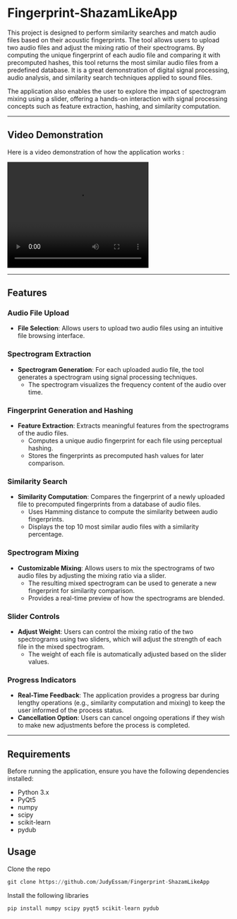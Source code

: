 # Fingerprint-ShazamLikeApp

This project is designed to perform similarity searches and match audio files based on their acoustic fingerprints. The tool allows users to upload two audio files and adjust the mixing ratio of their spectrograms. By computing the unique fingerprint of each audio file and comparing it with precomputed hashes, this tool returns the most similar audio files from a predefined database. It is a great demonstration of digital signal processing, audio analysis, and similarity search techniques applied to sound files.

The application also enables the user to explore the impact of spectrogram mixing using a slider, offering a hands-on interaction with signal processing concepts such as feature extraction, hashing, and similarity computation.

---
## Video Demonstration

Here is a video demonstration of how the application works :

<video width="320" height="240" controls>
  <source src="https://github.com/your-username/your-repository/raw/main/video%20demonstration/demo.mp4" type="video/mp4">
</video>

---

## Features

### **Audio File Upload**
- **File Selection**: Allows users to upload two audio files using an intuitive file browsing interface.

### **Spectrogram Extraction**
- **Spectrogram Generation**: For each uploaded audio file, the tool generates a spectrogram using signal processing techniques.
  - The spectrogram visualizes the frequency content of the audio over time.

### **Fingerprint Generation and Hashing**
- **Feature Extraction**: Extracts meaningful features from the spectrograms of the audio files.
  - Computes a unique audio fingerprint for each file using perceptual hashing.
  - Stores the fingerprints as precomputed hash values for later comparison.

### **Similarity Search**
- **Similarity Computation**: Compares the fingerprint of a newly uploaded file to precomputed fingerprints from a database of audio files.
  - Uses Hamming distance to compute the similarity between audio fingerprints.
  - Displays the top 10 most similar audio files with a similarity percentage.

### **Spectrogram Mixing**
- **Customizable Mixing**: Allows users to mix the spectrograms of two audio files by adjusting the mixing ratio via a slider.
  - The resulting mixed spectrogram can be used to generate a new fingerprint for similarity comparison.
  - Provides a real-time preview of how the spectrograms are blended.

### **Slider Controls**
- **Adjust Weight**: Users can control the mixing ratio of the two spectrograms using two sliders, which will adjust the strength of each file in the mixed spectrogram.
  - The weight of each file is automatically adjusted based on the slider values.

### **Progress Indicators**
- **Real-Time Feedback**: The application provides a progress bar during lengthy operations (e.g., similarity computation and mixing) to keep the user informed of the process status.
- **Cancellation Option**: Users can cancel ongoing operations if they wish to make new adjustments before the process is completed.

---

## Requirements

Before running the application, ensure you have the following dependencies installed:

- Python 3.x
- PyQt5
- numpy
- scipy
- scikit-learn
- pydub

## Usage
Clone the repo
```python
git clone https://github.com/JudyEssam/Fingerprint-ShazamLikeApp
```
Install the following libraries
```python
pip install numpy scipy pyqt5 scikit-learn pydub
```
